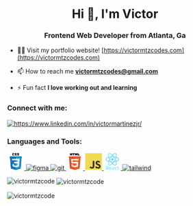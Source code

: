 <h1 align="center">Hi 👋, I'm Victor</h1>
<h3 align="center">Frontend Web Developer from Atlanta, Ga</h3>

- 👨‍💻 Visit my portfolio website! [https://victormtzcodes.com](https://victormtzcodes.com)

- 📫 How to reach me **victormtzcodes@gmail.com**

- ⚡ Fun fact **I love working out and learning**

<h3 align="left">Connect with me:</h3>
<p align="left">
<a href="https://linkedin.com/in/https://www.linkedin.com/in/victormartinezjr/" target="blank"><img align="center" src="https://raw.githubusercontent.com/rahuldkjain/github-profile-readme-generator/master/src/images/icons/Social/linked-in-alt.svg" alt="https://www.linkedin.com/in/victormartinezjr/" height="30" width="40" /></a>
</p>

<h3 align="left">Languages and Tools:</h3>
<p align="left"> <a href="https://www.w3schools.com/css/" target="_blank" rel="noreferrer"> <img src="https://raw.githubusercontent.com/devicons/devicon/master/icons/css3/css3-original-wordmark.svg" alt="css3" width="40" height="40"/> </a> <a href="https://www.figma.com/" target="_blank" rel="noreferrer"> <img src="https://www.vectorlogo.zone/logos/figma/figma-icon.svg" alt="figma" width="40" height="40"/> </a> <a href="https://git-scm.com/" target="_blank" rel="noreferrer"> <img src="https://www.vectorlogo.zone/logos/git-scm/git-scm-icon.svg" alt="git" width="40" height="40"/> </a> <a href="https://www.w3.org/html/" target="_blank" rel="noreferrer"> <img src="https://raw.githubusercontent.com/devicons/devicon/master/icons/html5/html5-original-wordmark.svg" alt="html5" width="40" height="40"/> </a> <a href="https://developer.mozilla.org/en-US/docs/Web/JavaScript" target="_blank" rel="noreferrer"> <img src="https://raw.githubusercontent.com/devicons/devicon/master/icons/javascript/javascript-original.svg" alt="javascript" width="40" height="40"/> </a> <a href="https://reactjs.org/" target="_blank" rel="noreferrer"> <img src="https://raw.githubusercontent.com/devicons/devicon/master/icons/react/react-original-wordmark.svg" alt="react" width="40" height="40"/> </a> <a href="https://tailwindcss.com/" target="_blank" rel="noreferrer"> <img src="https://www.vectorlogo.zone/logos/tailwindcss/tailwindcss-icon.svg" alt="tailwind" width="40" height="40"/> </a> </p>

<p><img align="left" src="https://github-readme-stats.vercel.app/api/top-langs?username=victormtzcode&show_icons=true&locale=en&layout=compact" alt="victormtzcode" /></p>

<p>&nbsp;<img align="center" src="https://github-readme-stats.vercel.app/api?username=victormtzcode&show_icons=true&locale=en" alt="victormtzcode" /></p>

<p><img align="center" src="https://github-readme-streak-stats.herokuapp.com/?user=victormtzcode&" alt="victormtzcode" /></p>

